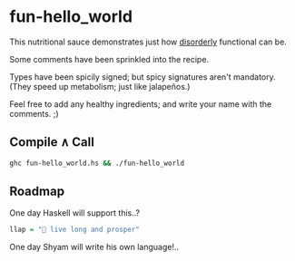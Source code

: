 # fun-hello_world

This nutritional sauce demonstrates just how [disorderly](https://en.wikipedia.org/wiki/Top-down_and_bottom-up_design#Programming) functional can be.

Some comments have been sprinkled into the recipe.

Types have been spicily signed; but spicy signatures aren't mandatory. (They speed up metabolism; just like jalapeños.)

Feel free to add any healthy ingredients; and write your name with the comments. ;)

## Compile ∧ Call

```bash
ghc fun-hello_world.hs && ./fun-hello_world
```
## Roadmap

One day Haskell will support this..?

```haskell
llap = "🖖 live long and prosper"
```

One day Shyam will write his own language!..

